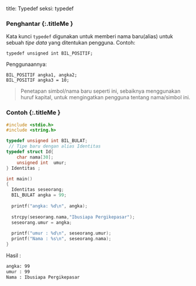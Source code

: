 title: Typedef
seksi: typedef


### <i class="fa fa-info-circle"></i> Penghantar {:.titleMe }

Kata kunci `typedef` digunakan untuk memberi nama baru(alias) untuk sebuah _tipe data_ yang ditentukan pengguna. Contoh:

`typedef unsigned int BIL_POSITIF;`

Penggunaannya:

````
BIL_POSITIF angka1, angka2;
BIL_POSITIF angka3 = 10;
````

> Penetapan simbol/nama baru seperti ini, sebaiknya menggunakan huruf kapital, untuk mengingatkan pengguna tentang nama/simbol ini.


### <i class="fa fa-code"></i> Contoh {:.titleMe }

``` c
#include <stdio.h>
#include <string.h>

typedef unsigned int BIL_BULAT;
 // Tipe baru dengan alias Identitas
typedef struct Id{
	char nama[30];
	unsigned int  umur;
} Identitas ;

int main()
{
  Identitas seseorang;
  BIL_BULAT angka = 99;
  
  printf("angka: %d\n", angka);
  
  strcpy(seseorang.nama,"Ibusiapa Pergikepasar");
  seseorang.umur = angka;
  
  printf("umur : %d\n", seseorang.umur);
  printf("Nama : %s\n", seseorang.nama);
}
```
Hasil :
``` bash
angka: 99
umur : 99
Nama : Ibusiapa Pergikepasar
```
